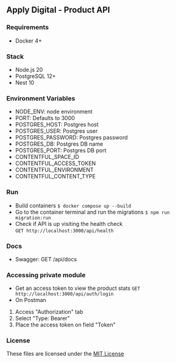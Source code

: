 ## Apply Digital - Product API

### Requirements

- Docker 4+

### Stack

- Node.js 20
- PostgreSQL 12+
- Nest 10

### Environment Variables

- NODE_ENV: node environment
- PORT: Defaults to 3000
- POSTGRES_HOST: Postgres host
- POSTGRES_USER: Postgres user
- POSTGRES_PASSWORD: Postgres password
- POSTGRES_DB: Postgres DB name
- POSTGRES_PORT: Postgres DB port
- CONTENTFUL_SPACE_ID
- CONTENTFUL_ACCESS_TOKEN
- CONTENTFUL_ENVIRONMENT
- CONTENTFUL_CONTENT_TYPE

### Run

- Build containers
  `$ docker compose up --build`
- Go to the container terminal and run the migrations
  `$ npm run migration:run`
- Check if API is up visiting the health check  
  `GET http://localhost:3000/api/health`

### Docs

- Swagger: GET /api/docs

### Accessing private module

- Get an access token to view the product stats
  `GET http://localhost:3000/api/auth/login`
- On Postman

1. Access "Authorization" tab
2. Select "Type: Bearer"
3. Place the access token on field "Token"

### License

These files are licensed under the [MIT License](LICENSE)
